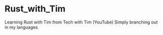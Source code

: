 # Rust_with_Tim
Learning Rust with Tim from Tech with Tim (YouTube)
Simply branching out in my languages
